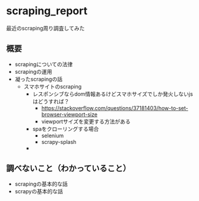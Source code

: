 # scraping_report
最近のscraping周り調査してみた

## 概要

- scrapingについての法律
- scrapingの運用
- 凝ったscrapingの話
  - スマホサイトのscraping
    - レスポンシブならdom情報あるけどスマホサイズでしか発火しないjsはどうすれば？
      - https://stackoverflow.com/questions/37181403/how-to-set-browser-viewport-size
      - viewportサイズを変更する方法がある
    - spaをクローリングする場合
      - selenium
      - scrapy-splash
    - 

## 調べないこと（わかっていること）

- scrapingの基本的な話
- scrapyの基本的な話